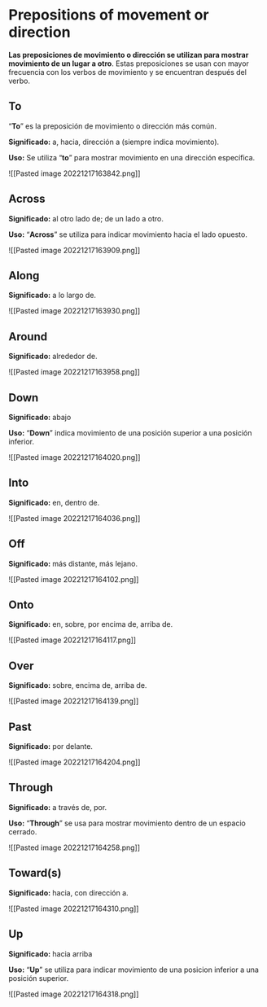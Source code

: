 # Prepositions of movement or direction
**Las preposiciones de movimiento o dirección se utilizan para mostrar movimiento de un lugar a otro**. Estas preposiciones se usan con mayor frecuencia con los verbos de movimiento y se encuentran después del verbo.
## To
“**To**” es la preposición de movimiento o dirección más común.

**Significado:** a, hacia, dirección a (siempre indica movimiento).

**Uso:** Se utiliza “**to**” para mostrar movimiento en una dirección específica.

![[Pasted image 20221217163842.png]]
## Across
**Significado:** al otro lado de; de un lado a otro.

**Uso:** “**Across**” se utiliza para indicar movimiento hacia el lado opuesto.

![[Pasted image 20221217163909.png]]
## Along
**Significado:** a lo largo de.

![[Pasted image 20221217163930.png]]
## Around
**Significado:** alrededor de.

![[Pasted image 20221217163958.png]]
## Down
**Significado:** abajo

**Uso:** “**Down**” indica movimiento de una posición superior a una posición inferior.

![[Pasted image 20221217164020.png]]
## Into
**Significado:** en, dentro de.

![[Pasted image 20221217164036.png]]
## Off
**Significado:** más distante, más lejano.

![[Pasted image 20221217164102.png]]
## Onto
**Significado:** en, sobre, por encima de, arriba de.

![[Pasted image 20221217164117.png]]
## Over
**Significado:** sobre, encima de, arriba de.

![[Pasted image 20221217164139.png]]
## Past
**Significado:** por delante.

![[Pasted image 20221217164204.png]]
## Through
**Significado:** a través de, por.

**Uso:** “**Through**” se usa para mostrar movimiento dentro de un espacio cerrado.

![[Pasted image 20221217164258.png]]
## Toward(s)
**Significado:** hacia, con dirección a.

![[Pasted image 20221217164310.png]]
## Up
**Significado:** hacia arriba

**Uso:** “**Up**” se utiliza para indicar movimiento de una posicion inferior a una posición superior.

![[Pasted image 20221217164318.png]]




